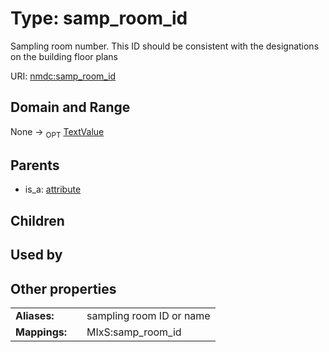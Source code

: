 
# Type: samp_room_id


Sampling room number. This ID should be consistent with the designations on the building floor plans

URI: [nmdc:samp_room_id](https://microbiomedata/meta/samp_room_id)


## Domain and Range

None ->  <sub>OPT</sub> [TextValue](TextValue.md)

## Parents

 *  is_a: [attribute](attribute.md)

## Children


## Used by


## Other properties

|  |  |  |
| --- | --- | --- |
| **Aliases:** | | sampling room ID or name |
| **Mappings:** | | MIxS:samp_room_id |

